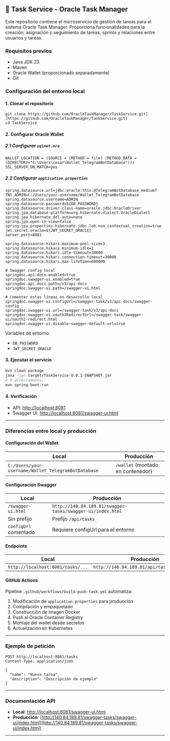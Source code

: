 ## 🔐 Task Service - Oracle Task Manager

Este repositorio contiene el microservicio de gestión de tareas para el sistema Oracle Task Manager. Proporciona funcionalidades para la creación, asignación y seguimiento de tareas, sprints y relaciones entre usuarios y tareas.

### Requisitos previos

* Java JDK 23
* Maven
* Oracle Wallet (proporcionado separadamente)
* Git

### Configuración del entorno local

#### 1. Clonar el repositorio

```bash[
git clone https://github.com/OracleTaskManager/TaskService.git](https://github.com/OracleTaskManager/TaskService.git)
cd TaskService
```

#### 2. Configurar Oracle Wallet

##### 2.1 Configurar `sqlnet.ora`

```ora
WALLET_LOCATION = (SOURCE = (METHOD = file) (METHOD_DATA = (DIRECTORY="C:\Users\cesar\Wallet_TelegramBotDatabase")))
SSL_SERVER_DN_MATCH=yes
```

##### 2.2 Configurar `application.properties`

```properties
spring.datasource.url=jdbc:oracle:thin:@TelegramBotDatabase_medium?TNS_ADMIN=C:/Users/your-username/Wallet_TelegramBotDatabase
spring.datasource.username=ADMIN
spring.datasource.password=${DB_PASSWORD}
spring.datasource.driver-class-name=oracle.jdbc.OracleDriver
spring.jpa.database-platform=org.hibernate.dialect.OracleDialect
spring.jpa.hibernate.ddl-auto=none
spring.jpa.open-in-view=false
spring.jpa.properties.hibernate.jdbc.lob.non_contextual_creation=true
jwt.secret.oracle=${JWT_SECRET_ORACLE}
server.port=8081

spring.datasource.hikari.maximum-pool-size=3
spring.datasource.hikari.minimum-idle=1
spring.datasource.hikari.idle-timeout=30000
spring.datasource.hikari.connection-timeout=30000
spring.datasource.hikari.max-lifetime=600000

# Swagger config local
springdoc.api-docs.enabled=true
springdoc.swagger-ui.enabled=true
springdoc.api-docs.path=/v3/api-docs
springdoc.swagger-ui.path=/swagger-ui.html

# Comentar estas líneas en desarrollo local
springdoc.swagger-ui.configUrl=/swagger-task/v3/api-docs/swagger-config
springdoc.swagger-ui.url=/swagger-task/v3/api-docs
springdoc.swagger-ui.oauth2RedirectUrl=/swagger-task/swagger-ui/oauth2-redirect.html
springdoc.swagger-ui.disable-swagger-default-url=true
```

Variables de entorno:

* `DB_PASSWORD`
* `JWT_SECRET_ORACLE`

#### 3. Ejecutar el servicio

```bash
mvn clean package
java -jar target/TaskService-0.0.1-SNAPSHOT.jar
# O directamente:
mvn spring-boot:run
```

#### 4. Verificación

* API: [http://localhost:8081](http://localhost:8081)
* Swagger UI: [http://localhost:8081/swagger-ui.html](http://localhost:8081/swagger-ui.html)

---

### Diferencias entre local y producción

#### Configuración del Wallet

| Local                                               | Producción                        |
| --------------------------------------------------- | --------------------------------- |
| `C:/Users/your-username/Wallet_TelegramBotDatabase` | `/wallet` (montado en contenedor) |

#### Configuración Swagger

| Local                 | Producción                                          |
| --------------------- | --------------------------------------------------- |
| `/swagger-ui.html`    | `http://140.84.189.81/swagger-tasks/swagger-ui/index.html` |
| Sin prefijo           | Prefijo `/api/tasks`                                 |
| `configUrl` comentado | Requiere configUrl para el entorno                  |

#### Endpoints

| Local                             | Producción                                |
| --------------------------------- | ----------------------------------------- |
| `http://localhost:8081/tasks/...` | `http://140.84.189.81/api/tasks/tasks/...` |

#### GitHub Actions

Pipeline `.github/workflows/build-push-task.yml` automatiza:

1. Modificación de `application.properties` para producción
2. Compilación y empaquetado
3. Construcción de imagen Docker
4. Push al Oracle Container Registry
5. Montaje del wallet desde secretos
6. Actualización en Kubernetes

---

### Ejemplo de petición

```http
POST http://localhost:8081/tasks
Content-Type: application/json

{
  "name": "Nueva tarea",
  "description": "Descripción de ejemplo"
}
```

---

### Documentación API

* **Local**: [http://localhost:8081/swagger-ui.html](http://localhost:8081/swagger-ui.html)
* **Producción**: [http://140.84.189.81/swagger-tasks/swagger-ui/index.html](http://140.84.189.81/swagger-tasks/swagger-ui/index.html)

---
